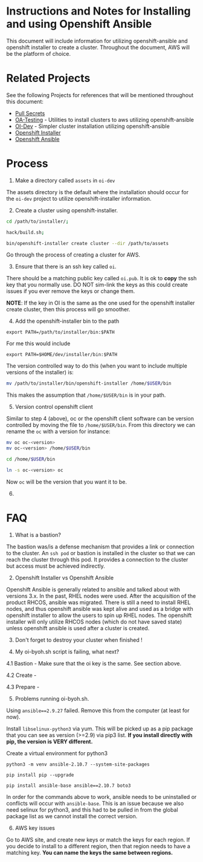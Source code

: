# Instructions and Notes for Installing and using Openshift Ansible

This document will include information for utilizing openshift-ansible and openshift installer to create a cluster.
Throughout the document, AWS will be the platform of choice.

# Related Projects

See the following Projects for references that will be mentioned throughout this document:

- [Pull Secrets](../../references/PullSecrets.md)
- [OA-Testing](https://github.com/mtnbikenc/oa-testing) - Utilities to install clusters to aws utilizing openshift-ansible
- [OI-Dev](https://github.com/jstuever/oi-dev) - Simpler cluster installation utilizing openshift-ansible
- [Openshift Installer](https://github.com/openshift/installer)
- [Openshift Ansible](https://github.com/openshift/openshift-ansible)


# Process

1. Make a directory called `assets` in `oi-dev`

The assets directory is the default where the installation should occur for the `oi-dev` project to
utilize openshift-installer information.


2. Create a cluster using openshift-installer.

```bash
cd /path/to/installer/;

hack/build.sh;

bin/openshift-installer create cluster --dir /path/to/assets

```

Go through the process of creating a cluster for AWS.


3. Ensure that there is an ssh key called `oi`.

There should be a matching public key called `oi.pub`. It is ok to **copy** the
ssh key that you normally use. DO NOT sim-link the keys as this could create issues if you
ever remove the keys or change them.

**NOTE**: If the key in OI is the same as the one used for the openshift installer create cluster, then
this process will go smoother. 

4. Add the openshift-installer bin to the path

`export PATH=/path/to/installer/bin:$PATH`

For me this would include

`export PATH=$HOME/dev/installer/bin:$PATH`

The version controlled way to do this (when you want to include multiple versions of the installer) is:

```bash
mv /path/to/installer/bin/openshift-installer /home/$USER/bin
```

This makes the assumption that `/home/$USER/bin` is in your path.


5. Version control openshift client

Similar to step 4 (above), oc or the openshift client software can be version controlled by
moving the file to `/home/$USER/bin`. From this directory we can rename the `oc` with a version
for instance:

```bash
mv oc oc-<version>
mv oc-<version> /home/$USER/bin

cd /home/$USER/bin

ln -s oc-<version> oc
```

Now `oc` will be the version that you want it to be.


6. 



# FAQ

1. What is a bastion?

The bastion was/is a defense mechanism that provides a link or connection to the cluster. An `ssh pod` or bastion is installed
in the cluster so that we can reach the cluster through this pod. It provides a connection to the cluster but access must be
achieved indirectly.

2. Openshift Installer vs Openshift Ansible

Openshift Ansible is generally related to ansible and talked about with versions 3.x. In the past, RHEL nodes were used. After
the acquisition of the product RHCOS, ansible was migrated. There is still a need to install RHEL nodes, and thus openshift
ansible was kept alive and used as a bridge with openshift installer to allow the users to spin up RHEL nodes. The openshift
installer will only utilize RHCOS nodes (which do not have saved state) unless openshift ansible is used after a cluster is
created.

3. Don't forget to destroy your cluster when finished !

4. My oi-byoh.sh script is failing, what next?

4.1 Bastion - Make sure that the oi key is the same. See section above.

4.2 Create -

4.3 Prepare -


5. Problems running oi-byoh.sh.

Using `ansible==2.9.27` failed. Remove this from the computer (at least for now).

Install `libselinux-python3` via yum. This will be picked up as a pip package that you can see as version (>=2.9) via pip3 list. **If you install directly with pip, the version is VERY different.**

Create a virtual environment for python3

```
python3 -m venv ansible-2.10.7 --system-site-packages

pip install pip --upgrade

pip install ansible-base ansible==2.10.7 boto3
```

In order for the commands above to work, ansible needs to be uninstalled or conflicts will occur with `ansible-base`. This is an issue because we also need selinux for python3, and this had to be pulled in from the global package list as we cannot install the correct version.

6. AWS key issues

Go to AWS site, and create new keys or match the keys for each region. If you decide to install to a different region, then that region needs to have a matching key. **You can name the keys the same between regions.**

